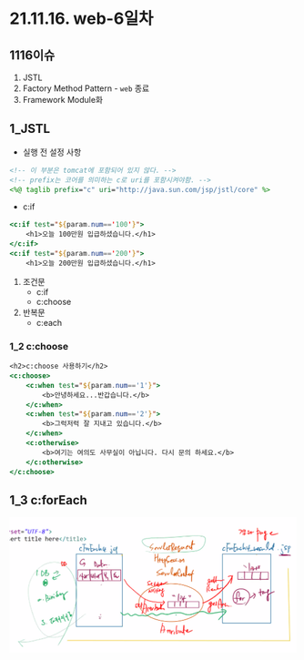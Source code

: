 # 21.11.16. web-6일차

## 1116이슈

1. JSTL
2. Factory Method Pattern - `web` 종료
3. Framework Module화

## 1_JSTL

* 실행 전 설정 사항

```jsp
<!-- 이 부분은 tomcat에 포함되어 있지 않다. -->
<!-- prefix는 코어를 의미하는 c로 uri를 포함시켜야함. -->
<%@ taglib prefix="c" uri="http://java.sun.com/jsp/jstl/core" %>
```

* c:if

```jsp
<c:if test="${param.num=='100'}">
	<h1>오늘 100만원 입급하셨습니다.</h1>
</c:if>
<c:if test="${param.num=='200'}">
	<h1>오늘 200만원 입급하셨습니다.</h1>
```

1. 조건문
   * c:if
   * c:choose
2. 반복문
   * c:each

### 1_2 c:choose

```jsp
<h2>c:choose 사용하기</h2>
<c:choose>
	<c:when test="${param.num=='1'}">
		<b>안녕하세요...반갑습니다.</b>
	</c:when>
	<c:when test="${param.num=='2'}">
		<b>그럭저럭 잘 지내고 있습니다.</b>
	</c:when>
	<c:otherwise>
		<b>여기는 여의도 사무실이 아닙니다. 다시 문의 하세요.</b>
	</c:otherwise>
</c:choose>

```

## 1_3 c:forEach

![](./image/1116-01.png)

```jsp
```

